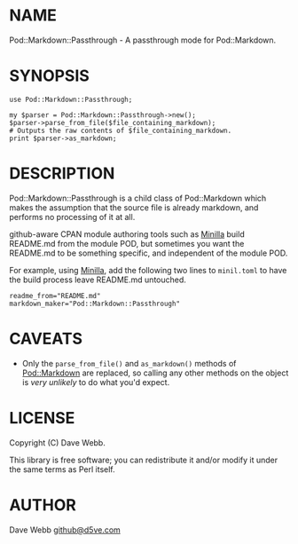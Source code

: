 # NAME

Pod::Markdown::Passthrough - A passthrough mode for Pod::Markdown.

# SYNOPSIS

    use Pod::Markdown::Passthrough;

    my $parser = Pod::Markdown::Passthrough->new();
    $parser->parse_from_file($file_containing_markdown);
    # Outputs the raw contents of $file_containing_markdown.
    print $parser->as_markdown;

# DESCRIPTION

Pod::Markdown::Passthrough is a child class of Pod::Markdown which makes the
assumption that the source file is already markdown, and performs no processing
of it at all.

github-aware CPAN module authoring tools such as [Minilla](https://metacpan.org/pod/Minilla) build README.md
from the module POD, but sometimes you want the README.md to be something
specific, and independent of the module POD.

For example, using [Minilla](https://metacpan.org/pod/Minilla), add the following two lines to `minil.toml` to
have the build process leave README.md untouched.

    readme_from="README.md"
    markdown_maker="Pod::Markdown::Passthrough"

# CAVEATS

- Only the `parse_from_file()` and `as_markdown()` methods of
[Pod::Markdown](https://metacpan.org/pod/Pod::Markdown) are replaced, so calling any other methods on the object is
_very unlikely_ to do what you'd expect.

# LICENSE

Copyright (C) Dave Webb.

This library is free software; you can redistribute it and/or modify
it under the same terms as Perl itself.

# AUTHOR

Dave Webb <github@d5ve.com>
